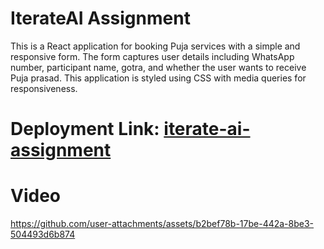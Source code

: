 # IterateAI Assignment

This is a React application for booking Puja services with a simple and responsive form. The form captures user details including WhatsApp number, participant name, gotra, and whether the user wants to receive Puja prasad. This application is styled using CSS with media queries for responsiveness.


# Deployment Link: [iterate-ai-assignment](https://iterate-ai-assignment-sushobhit.vercel.app/)

# Video 


https://github.com/user-attachments/assets/b2bef78b-17be-442a-8be3-504493d6b874

